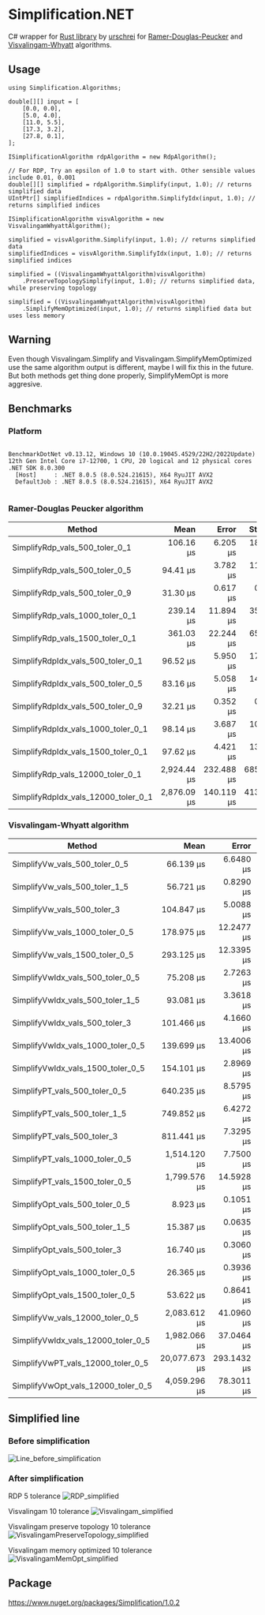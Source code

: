 # Simplification.NET
C# wrapper for [Rust library](https://github.com/urschrei/rdp/tree/master) by [urschrei](https://github.com/urschrei) for [Ramer-Douglas-Peucker](https://en.wikipedia.org/wiki/Ramer%E2%80%93Douglas%E2%80%93Peucker_algorithm) and [Visvalingam-Whyatt](https://en.wikipedia.org/wiki/Visvalingam%E2%80%93Whyatt_algorithm) algorithms.

## Usage

```
using Simplification.Algorithms;

double[][] input = [
    [0.0, 0.0],
    [5.0, 4.0],
    [11.0, 5.5],
    [17.3, 3.2],
    [27.8, 0.1],
];

ISimplificationAlgorithm rdpAlgorithm = new RdpAlgorithm();

// For RDP, Try an epsilon of 1.0 to start with. Other sensible values include 0.01, 0.001
double[][] simplified = rdpAlgorithm.Simplify(input, 1.0); // returns simplified data
UIntPtr[] simplifiedIndices = rdpAlgorithm.SimplifyIdx(input, 1.0); // returns simplified indices

ISimplificationAlgorithm visvAlgorithm = new VisvalingamWhyattAlgorithm();

simplified = visvAlgorithm.Simplify(input, 1.0); // returns simplified data
simplifiedIndices = visvAlgorithm.SimplifyIdx(input, 1.0); // returns simplified indices

simplified = ((VisvalingamWhyattAlgorithm)visvAlgorithm)
    .PreserveTopologySimplify(input, 1.0); // returns simplified data, while preserving topology
	
simplified = ((VisvalingamWhyattAlgorithm)visvAlgorithm)
    .SimplifyMemOptimized(input, 1.0); // returns simplified data but uses less memory
```

## Warning
Even though Visvalingam.Simplify and Visvalingam.SimplifyMemOptimized use the same algorithm output is different, maybe I will fix this in the future. But both methods get thing done properly, SimplifyMemOpt is more aggresive.

## Benchmarks

### Platform
```

BenchmarkDotNet v0.13.12, Windows 10 (10.0.19045.4529/22H2/2022Update)
12th Gen Intel Core i7-12700, 1 CPU, 20 logical and 12 physical cores
.NET SDK 8.0.300
  [Host]     : .NET 8.0.5 (8.0.524.21615), X64 RyuJIT AVX2
  DefaultJob : .NET 8.0.5 (8.0.524.21615), X64 RyuJIT AVX2


```

### Ramer-Douglas Peucker algorithm
| Method                              | Mean        | Error      | StdDev     | Median      | Gen0    | Gen1    | Gen2    | Allocated  |
|------------------------------------ |------------:|-----------:|-----------:|------------:|--------:|--------:|--------:|-----------:|
| SimplifyRdp_vals_500_toler_0_1      |   106.16 μs |   6.205 μs |  18.295 μs |   113.56 μs |  3.7842 |       - |       - |   48.54 KB |
| SimplifyRdp_vals_500_toler_0_5      |    94.41 μs |   3.782 μs |  11.152 μs |    98.04 μs |  3.4180 |       - |       - |   44.18 KB |
| SimplifyRdp_vals_500_toler_0_9      |    31.30 μs |   0.617 μs |   0.547 μs |    31.30 μs |  2.9297 |       - |       - |   37.71 KB |
| SimplifyRdp_vals_1000_toler_0_1     |   239.14 μs |  11.894 μs |  35.070 μs |   255.49 μs |  7.5684 |  0.2441 |       - |   98.32 KB |
| SimplifyRdp_vals_1500_toler_0_1     |   361.03 μs |  22.244 μs |  65.588 μs |   391.00 μs | 11.4746 |  0.7324 |       - |  146.98 KB |
| SimplifyRdpIdx_vals_500_toler_0_1   |    96.52 μs |   5.950 μs |  17.545 μs |   104.72 μs |  2.9297 |       - |       - |   37.45 KB |
| SimplifyRdpIdx_vals_500_toler_0_5   |    83.16 μs |   5.058 μs |  14.914 μs |    88.48 μs |  2.8687 |       - |       - |   36.73 KB |
| SimplifyRdpIdx_vals_500_toler_0_9   |    32.21 μs |   0.352 μs |   0.329 μs |    32.16 μs |  2.7466 |       - |       - |   35.65 KB |
| SimplifyRdpIdx_vals_1000_toler_0_1  |    98.14 μs |   3.687 μs |  10.871 μs |   101.13 μs |  2.9297 |       - |       - |   37.45 KB |
| SimplifyRdpIdx_vals_1500_toler_0_1  |    97.62 μs |   4.421 μs |  13.036 μs |   101.07 μs |  2.9297 |       - |       - |   37.45 KB |
| SimplifyRdp_vals_12000_toler_0_1    | 2,924.44 μs | 232.488 μs | 685.497 μs | 3,066.83 μs | 89.8438 | 27.3438 | 27.3438 | 1115.11 KB |
| SimplifyRdpIdx_vals_12000_toler_0_1 | 2,876.09 μs | 140.119 μs | 413.143 μs | 2,997.48 μs | 74.2188 | 29.2969 | 29.2969 |  889.06 KB |


### Visvalingam-Whyatt algorithm
| Method                             | Mean          | Error       | StdDev      | Median        | Gen0     | Gen1     | Gen2    | Allocated  |
|----------------------------------- |--------------:|------------:|------------:|--------------:|---------:|---------:|--------:|-----------:|
| SimplifyVw_vals_500_toler_0_5      |     66.139 μs |   6.6480 μs |  19.6018 μs |     48.873 μs |   3.4180 |        - |       - |   44.18 KB |
| SimplifyVw_vals_500_toler_1_5      |     56.721 μs |   0.8290 μs |   0.7349 μs |     56.861 μs |   3.1128 |        - |       - |   40.38 KB |
| SimplifyVw_vals_500_toler_3        |    104.847 μs |   5.0088 μs |  14.7685 μs |    111.347 μs |   2.9297 |        - |       - |   37.62 KB |
| SimplifyVw_vals_1000_toler_0_5     |    178.975 μs |  12.2477 μs |  36.1126 μs |    196.876 μs |   6.7139 |   0.1221 |       - |   86.13 KB |
| SimplifyVw_vals_1500_toler_0_5     |    293.125 μs |  12.3395 μs |  36.3833 μs |    306.644 μs |  10.0098 |   0.4883 |       - |   130.8 KB |
| SimplifyVwIdx_vals_500_toler_0_5   |     75.208 μs |   2.7263 μs |   8.0384 μs |     77.788 μs |   2.8687 |        - |       - |   36.73 KB |
| SimplifyVwIdx_vals_500_toler_1_5   |     93.081 μs |   3.3618 μs |   9.9122 μs |     96.659 μs |   2.8076 |        - |       - |   36.09 KB |
| SimplifyVwIdx_vals_500_toler_3     |    101.466 μs |   4.1660 μs |  12.2836 μs |    105.068 μs |   2.7466 |        - |       - |   35.63 KB |
| SimplifyVwIdx_vals_1000_toler_0_5  |    139.699 μs |  13.4006 μs |  39.5119 μs |    143.750 μs |   5.6152 |   0.1221 |       - |   73.02 KB |
| SimplifyVwIdx_vals_1500_toler_0_5  |    154.101 μs |   2.8969 μs |   2.8451 μs |    153.841 μs |   8.5449 |   0.2441 |       - |  109.76 KB |
| SimplifyPT_vals_500_toler_0_5      |    640.235 μs |   8.5795 μs |   7.6055 μs |    639.373 μs |   2.9297 |        - |       - |   42.21 KB |
| SimplifyPT_vals_500_toler_1_5      |    749.852 μs |   6.4272 μs |   6.0120 μs |    749.961 μs |   2.9297 |        - |       - |   39.07 KB |
| SimplifyPT_vals_500_toler_3        |    811.441 μs |   7.3295 μs |   6.8561 μs |    809.506 μs |   2.9297 |        - |       - |   37.43 KB |
| SimplifyPT_vals_1000_toler_0_5     |  1,514.120 μs |   7.7500 μs |   7.2494 μs |  1,512.980 μs |   5.8594 |        - |       - |   84.73 KB |
| SimplifyPT_vals_1500_toler_0_5     |  1,799.576 μs |  14.5928 μs |  13.6501 μs |  1,798.862 μs |   9.7656 |        - |       - |  128.98 KB |
| SimplifyOpt_vals_500_toler_0_5     |      8.923 μs |   0.1051 μs |   0.0932 μs |      8.896 μs |   0.3052 |        - |       - |    3.96 KB |
| SimplifyOpt_vals_500_toler_1_5     |     15.387 μs |   0.0635 μs |   0.0530 μs |     15.392 μs |   0.3052 |        - |       - |    3.96 KB |
| SimplifyOpt_vals_500_toler_3       |     16.740 μs |   0.3060 μs |   0.2862 μs |     16.630 μs |   0.3052 |        - |       - |    3.96 KB |
| SimplifyOpt_vals_1000_toler_0_5    |     26.365 μs |   0.3936 μs |   0.3489 μs |     26.364 μs |   0.6104 |        - |       - |    7.87 KB |
| SimplifyOpt_vals_1500_toler_0_5    |     53.622 μs |   0.8641 μs |   0.7660 μs |     53.608 μs |   0.9155 |        - |       - |   11.77 KB |
| SimplifyVw_vals_12000_toler_0_5    |  2,083.612 μs |  41.0960 μs |  47.3263 μs |  2,086.235 μs |  85.9375 |  27.3438 | 27.3438 | 1015.87 KB |
| SimplifyVwIdx_vals_12000_toler_0_5 |  1,982.066 μs |  37.0464 μs |  34.6532 μs |  1,984.961 μs |  62.5000 |  27.3438 | 27.3438 |  872.52 KB |
| SimplifyVwPT_vals_12000_toler_0_5  | 20,077.673 μs | 293.1432 μs | 259.8638 μs | 20,038.420 μs |  62.5000 |        - |       - | 1004.39 KB |
| SimplifyVwOpt_vals_12000_toler_0_5 |  4,059.296 μs |  78.3011 μs |  80.4094 μs |  4,053.321 μs | 140.6250 | 140.6250 | 23.4375 |   93.83 KB |

## Simplified line
### Before simplification
![Line_before_simplification](images/LineBeforeSimplification.png)

### After simplification
RDP 5 tolerance
![RDP_simplified](images/RDP.png)

Visvalingam 10 tolerance
![Visvalingam_simplified](images/Visvalingam.png)

Visvalingam preserve topology 10 tolerance
![VisvalingamPreserveTopology_simplified](images/VisvalingamPreserveTopology.png)

Visvalingam memory optimized 10 tolerance
![VisvalingamMemOpt_simplified](images/VisvalingamMemOpt.png)

## Package
https://www.nuget.org/packages/Simplification/1.0.2
